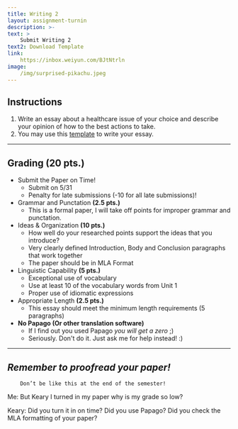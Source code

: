 ```yaml
---
title: Writing 2
layout: assignment-turnin
description: >-
text: >
    Submit Writing 2 
text2: Download Template
link: 
    https://inbox.weiyun.com/BJtNtrln
image: 
    /img/surprised-pikachu.jpeg
---
```

## Instructions
1. Write an essay about a healthcare issue of your choice and describe your opinion of how to the best actions to take.
2. You may use this [template](/docs/MLA_Essay_Template.docx) to write your essay.
---
## Grading (20 pts.)
- Submit the Paper on Time!
    - Submit on 5/31
    - Penalty for late submissions (-10  for all late submissions)!
- Grammar and Punctation **(2.5 pts.)**
    - This is a formal paper, I will take off points for improper grammar and punctation.
- Ideas & Organization **(10 pts.)**
    - How well do your researched points support the ideas that you introduce? 
    - Very clearly defined Introduction, Body and Conclusion paragraphs that work together
    - The paper should be in MLA Format 
- Linguistic Capability **(5 pts.)**
    - Exceptional use of vocabulary
    - Use at least 10 of the vocabulary words from Unit 1
    - Proper use of idiomatic expressions
- Appropriate Length **(2.5 pts.)**
    - This essay should meet the minimum length requirements (5 paragraphs)
- **No Papago (Or other translation software)** 
    - If I find out you used Papago *you will get a zero* ;)
    - Seriously. Don't do it. Just ask me for help instead! :)
---

## ***Remember to proofread your paper!***

        Don’t be like this at the end of the semester!

Me: But Keary I turned in my paper why is my grade so low?

Keary: Did you turn it in on time? Did you use Papago? Did you check the MLA formatting of your paper?
